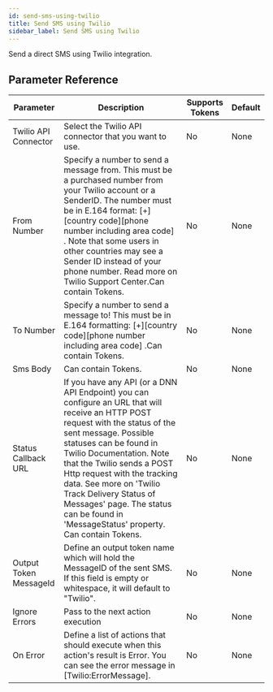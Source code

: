 ```yaml
---
id: send-sms-using-twilio
title: Send SMS using Twilio
sidebar_label: Send SMS using Twilio
---
```



Send a direct SMS using Twilio integration.

## Parameter Reference
| Parameter | Description | Supports Tokens | Default |
| -- | -- | -- | -- |
| Twilio API Connector | Select the Twilio API connector that you want to use. | No | None |
| From Number | Specify a number to send a message from. This must be a purchased number from your Twilio account or a SenderID. The number must be in E.164 format: [+][country code][phone number including area code] . Note that some users in other countries may see a Sender ID instead of your phone number. Read more on Twilio Support Center.Can contain Tokens. | No | None |
| To Number | Specify a number to send a message to! This must be in E.164 formatting: [+][country code][phone number including area code] .Can contain Tokens. | No | None |
| Sms Body | Can contain Tokens. | No | None |
| Status Callback URL | If you have any API (or a DNN API Endpoint) you can configure an URL that will receive an HTTP POST request with the status of the sent message. Possible statuses can be found in Twilio Documentation. Note that the Twilio sends a POST Http request with the tracking data. See more on 'Twilio Track Delivery Status of Messages' page. The status can be found in 'MessageStatus' property. Can contain Tokens. | No | None |
| Output Token MessageId | Define an output token name which will hold the MessageID of the sent SMS. If this field is empty or whitespace, it will default to "Twilio". | No | None |
| Ignore Errors | Pass to the next action execution | No | None |
| On Error | Define a list of actions that should execute when this action's result is Error. You can see the error message in [Twilio:ErrorMessage]. | No | None |
